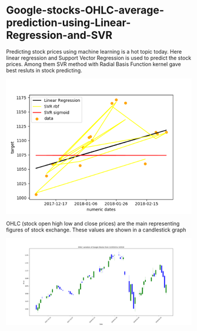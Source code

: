 # Google-stocks-OHLC-average-prediction-using-Linear-Regression-and-SVR

Predicting stock prices using machine learning is a hot topic today. Here linear regression and Support Vector Regression is used to predict the stock prices. Among them SVR method with Radial Basis Function kernel gave best resluts in stock predicting. 

![alt text](https://github.com/kumarage/Google-stocks-OHLC-average-prediction-using-Linear-Regression-and-SVR/blob/master/Google_stocks.png)

OHLC (stock open high low and close prices) are the main representing figures of stock exchange. These values are shown in a candlestick graph

![alt text](https://github.com/kumarage/Google-stocks-OHLC-average-prediction-using-Linear-Regression-and-SVR/blob/master/OHLC.png)
